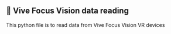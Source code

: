 ## 🥽 Vive Focus Vision data reading

This python file is to read data from Vive Focus Vision VR devices
